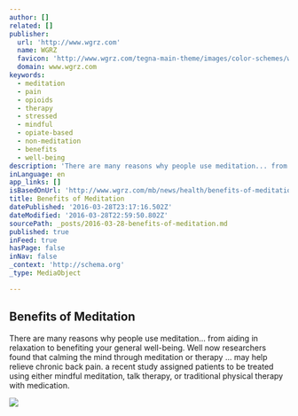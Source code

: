 ```yaml
---
author: []
related: []
publisher:
  url: 'http://www.wgrz.com'
  name: WGRZ
  favicon: 'http://www.wgrz.com/tegna-main-theme/images/color-schemes/wgrz/favicon.png?minifierType=js&languageId=en_US&b=6110&t=1458805951000'
  domain: www.wgrz.com
keywords:
  - meditation
  - pain
  - opioids
  - therapy
  - stressed
  - mindful
  - opiate-based
  - non-meditation
  - benefits
  - well-being
description: 'There are many reasons why people use meditation... from aiding in relaxation to benefiting your general well-being. Well now researchers found that calming the mind through meditation or therapy ... may help relieve chronic back pain. a recent study assigned patients to be treated using either mindful meditation, talk therapy, or traditional physical therapy with medication.'
inLanguage: en
app_links: []
isBasedOnUrl: 'http://www.wgrz.com/mb/news/health/benefits-of-meditation/105853881'
title: Benefits of Meditation
datePublished: '2016-03-28T23:17:16.502Z'
dateModified: '2016-03-28T22:59:50.802Z'
sourcePath: _posts/2016-03-28-benefits-of-meditation.md
published: true
inFeed: true
hasPage: false
inNav: false
_context: 'http://schema.org'
_type: MediaObject

---
```

<article style=""><h1>Benefits of Meditation</h1><p>There are many reasons why people use meditation... from aiding in relaxation to benefiting your general well-being. Well now researchers found that calming the mind through meditation or therapy ... may help relieve chronic back pain. a recent study assigned patients to be treated using either mindful meditation, talk therapy, or traditional physical therapy with medication.</p><img src="http://content.wgrz.com/photo/2016/03/28/ThinkstockPhotos-493802115_1459159795976_1218118_ver1.0_640_360.jpg" /></article>